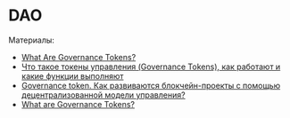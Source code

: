 # DAO

Материалы:

* [What Are Governance Tokens?](https://academy.binance.com/en/articles/what-are-governance-tokens)
* [Что такое токены управления (Governance Tokens), как работают и какие функции выполняют](https://bit.news/glavnie-novosti/chto-takoe-tokeny-upravleniya-governance-tokens-kak-rabotayut-i-kakie-funktsii-vypolnyayut)
* [Governance token. Как развиваются блокчейн-проекты с помощью децентрализованной модели управления?](https://golden-island.net/governance-token/)
* [What are Governance Tokens?](https://www.youtube.com/watch?v=8Sh8EOyWga8)
